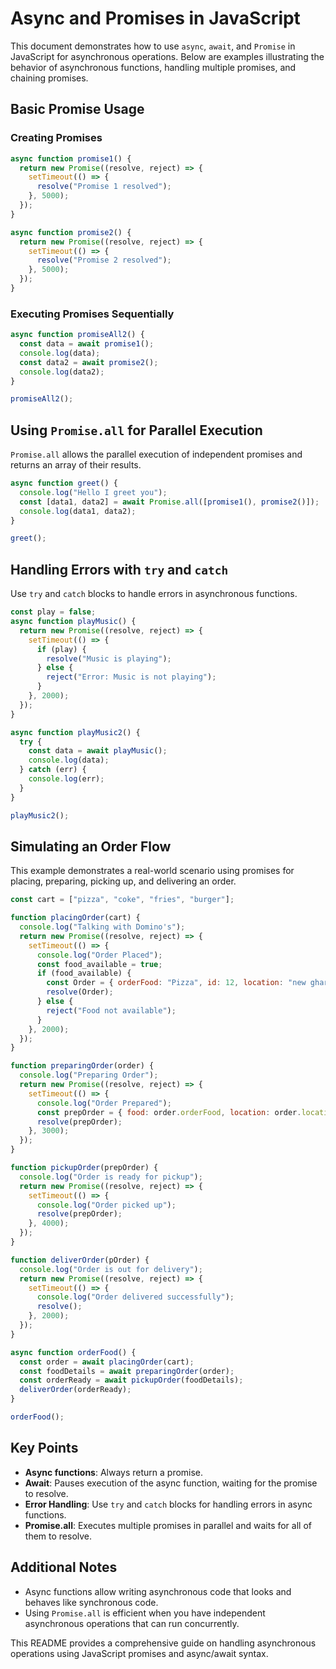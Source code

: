 # Async and Promises in JavaScript

This document demonstrates how to use `async`, `await`, and `Promise` in JavaScript for asynchronous operations. Below are examples illustrating the behavior of asynchronous functions, handling multiple promises, and chaining promises.

## Basic Promise Usage

### Creating Promises
```javascript
async function promise1() {
  return new Promise((resolve, reject) => {
    setTimeout(() => {
      resolve("Promise 1 resolved");
    }, 5000);
  });
}

async function promise2() {
  return new Promise((resolve, reject) => {
    setTimeout(() => {
      resolve("Promise 2 resolved");
    }, 5000);
  });
}
```

### Executing Promises Sequentially
```javascript
async function promiseAll2() {
  const data = await promise1();
  console.log(data);
  const data2 = await promise2();
  console.log(data2);
}

promiseAll2();
```

## Using `Promise.all` for Parallel Execution
`Promise.all` allows the parallel execution of independent promises and returns an array of their results.

```javascript
async function greet() {
  console.log("Hello I greet you");
  const [data1, data2] = await Promise.all([promise1(), promise2()]);
  console.log(data1, data2);
}

greet();
```

## Handling Errors with `try` and `catch`
Use `try` and `catch` blocks to handle errors in asynchronous functions.

```javascript
const play = false;
async function playMusic() {
  return new Promise((resolve, reject) => {
    setTimeout(() => {
      if (play) {
        resolve("Music is playing");
      } else {
        reject("Error: Music is not playing");
      }
    }, 2000);
  });
}

async function playMusic2() {
  try {
    const data = await playMusic();
    console.log(data);
  } catch (err) {
    console.log(err);
  }
}

playMusic2();
```

## Simulating an Order Flow
This example demonstrates a real-world scenario using promises for placing, preparing, picking up, and delivering an order.

```javascript
const cart = ["pizza", "coke", "fries", "burger"];

function placingOrder(cart) {
  console.log("Talking with Domino's");
  return new Promise((resolve, reject) => {
    setTimeout(() => {
      console.log("Order Placed");
      const food_available = true;
      if (food_available) {
        const Order = { orderFood: "Pizza", id: 12, location: "new ghar" };
        resolve(Order);
      } else {
        reject("Food not available");
      }
    }, 2000);
  });
}

function preparingOrder(order) {
  console.log("Preparing Order");
  return new Promise((resolve, reject) => {
    setTimeout(() => {
      console.log("Order Prepared");
      const prepOrder = { food: order.orderFood, location: order.location };
      resolve(prepOrder);
    }, 3000);
  });
}

function pickupOrder(prepOrder) {
  console.log("Order is ready for pickup");
  return new Promise((resolve, reject) => {
    setTimeout(() => {
      console.log("Order picked up");
      resolve(prepOrder);
    }, 4000);
  });
}

function deliverOrder(pOrder) {
  console.log("Order is out for delivery");
  return new Promise((resolve, reject) => {
    setTimeout(() => {
      console.log("Order delivered successfully");
      resolve();
    }, 2000);
  });
}

async function orderFood() {
  const order = await placingOrder(cart);
  const foodDetails = await preparingOrder(order);
  const orderReady = await pickupOrder(foodDetails);
  deliverOrder(orderReady);
}

orderFood();
```

## Key Points
- **Async functions**: Always return a promise. 
- **Await**: Pauses execution of the async function, waiting for the promise to resolve.
- **Error Handling**: Use `try` and `catch` blocks for handling errors in async functions.
- **Promise.all**: Executes multiple promises in parallel and waits for all of them to resolve.

## Additional Notes
- Async functions allow writing asynchronous code that looks and behaves like synchronous code.
- Using `Promise.all` is efficient when you have independent asynchronous operations that can run concurrently.

This README provides a comprehensive guide on handling asynchronous operations using JavaScript promises and async/await syntax.
